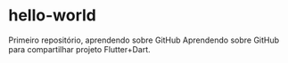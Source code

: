 # hello-world
Primeiro repositório, aprendendo sobre GitHub
Aprendendo sobre GitHub para compartilhar projeto Flutter+Dart.
